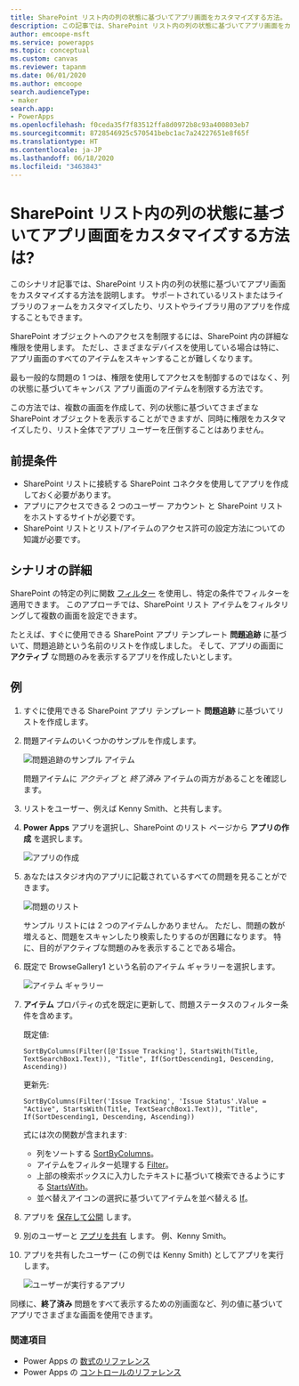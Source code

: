 ```yaml
---
title: SharePoint リスト内の列の状態に基づいてアプリ画面をカスタマイズする方法。  | Microsoft Docs
description: この記事では、SharePoint リスト内の列の状態に基づいてアプリ画面をカスタマイズする方法について説明します。
author: emcoope-msft
ms.service: powerapps
ms.topic: conceptual
ms.custom: canvas
ms.reviewer: tapanm
ms.date: 06/01/2020
ms.author: emcoope
search.audienceType:
- maker
search.app:
- PowerApps
ms.openlocfilehash: f0ceda35f7f83512ffa8d0972b8c93a400803eb7
ms.sourcegitcommit: 8728546925c570541bebc1ac7a24227651e8f65f
ms.translationtype: HT
ms.contentlocale: ja-JP
ms.lasthandoff: 06/18/2020
ms.locfileid: "3463843"
---
```

# <a name="how-to-customize-an-app-screen-based-on-column-status-inside-sharepoint-list"></a>SharePoint リスト内の列の状態に基づいてアプリ画面をカスタマイズする方法は?

このシナリオ記事では、SharePoint リスト内の列の状態に基づいてアプリ画面をカスタマイズする方法を説明します。 サポートされているリストまたはライブラリのフォームをカスタマイズしたり、リストやライブラリ用のアプリを作成することもできます。

SharePoint オブジェクトへのアクセスを制限するには、SharePoint 内の詳細な権限を使用します。 ただし、さまざまなデバイスを使用している場合は特に、アプリ画面のすべてのアイテムをスキャンすることが難しくなります。 

最も一般的な問題の 1 つは、権限を使用してアクセスを制御するのではなく、列の状態に基づいてキャンバス アプリ画面のアイテムを制限する方法です。

この方法では、複数の画面を作成して、列の状態に基づいてさまざまな SharePoint オブジェクトを表示することができますが、同時に権限をカスタマイズしたり、リスト全体でアプリ ユーザーを圧倒することはありません。

## <a name="prerequisites"></a>前提条件

- SharePoint リストに接続する SharePoint コネクタを使用してアプリを作成しておく必要があります。
- アプリにアクセスできる 2 つのユーザー アカウント と SharePoint リストをホストするサイトが必要です。
- SharePoint リストとリスト/アイテムのアクセス許可の設定方法についての知識が必要です。

## <a name="scenario-details"></a>シナリオの詳細

SharePoint の特定の列に関数 [フィルター](../functions/function-filter-lookup.md) を使用し、特定の条件でフィルターを適用できます。 このアプローチでは、SharePoint リスト アイテムをフィルタリングして複数の画面を設定できます。

たとえば、すぐに使用できる SharePoint アプリ テンプレート **問題追跡** に基づいて、問題追跡という名前のリストを作成しました。 そして、アプリの画面に **アクティブ** な問題のみを表示するアプリを作成したいとします。 

## <a name="example"></a>例

1. すぐに使用できる SharePoint アプリ テンプレート **問題追跡** に基づいてリストを作成します。

1. 問題アイテムのいくつかのサンプルを作成します。

    ![問題追跡のサンプル アイテム](./media/scenarios-customize-view-based-on-column-status/issue-tracking-list-items.png "問題追跡のサンプル アイテム")

    問題アイテムに *アクティブ* と *終了済み* アイテムの両方があることを確認します。

1. リストをユーザー、例えば Kenny Smith、と共有します。

1. **Power Apps** アプリを選択し、SharePoint のリスト ページから **アプリの作成** を選択します。

    ![アプリの作成](./media/scenarios-customize-view-based-on-column-status/create-app.png "アプリの作成")

1. あなたはスタジオ内のアプリに記載されているすべての問題を見ることができます。

    ![問題のリスト](./media/scenarios-customize-view-based-on-column-status/app-list-of-issues.png "問題のリスト")

    サンプル リストには 2 つのアイテムしかありません。 ただし、問題の数が増えると、問題をスキャンしたり検索したりするのが困難になります。 特に、目的がアクティブな問題のみを表示することである場合。

1. 既定で BrowseGallery1 という名前のアイテム ギャラリーを選択します。

    ![アイテム ギャラリー](./media/scenarios-customize-view-based-on-column-status/select-browse-gallery.png "アイテム ギャラリー")

1. **アイテム** プロパティの式を既定に更新して、問題ステータスのフィルター条件を含めます。

    既定値:

    ```powerapps-dot
    SortByColumns(Filter([@'Issue Tracking'], StartsWith(Title, TextSearchBox1.Text)), "Title", If(SortDescending1, Descending, Ascending))
    ```

    更新先:

    ```powerapps-dot
    SortByColumns(Filter('Issue Tracking', 'Issue Status'.Value = "Active", StartsWith(Title, TextSearchBox1.Text)), "Title", If(SortDescending1, Descending, Ascending))
    ```

    式には次の関数が含まれます:

    - 列をソートする [SortByColumns](../functions/function-sort.md)。
    - アイテムをフィルター処理する [Filter](../functions/function-filter-lookup.md)。
    - 上部の検索ボックスに入力したテキストに基づいて検索できるようにする [StartsWith](../functions/function-startswith.md)。
    - 並べ替えアイコンの選択に基づいてアイテムを並べ替える [If](../functions/function-if.md)。

1. アプリを [保存して公開](../save-publish-app.md) します。

1. 別のユーザーと [アプリを共有](../share-app.md) します。 例、Kenny Smith。

1. アプリを共有したユーザー (この例では Kenny Smith) としてアプリを実行します。

    ![ユーザーが実行するアプリ](./media/scenarios-customize-view-based-on-column-status/user-runs-app.png "ユーザーが実行するアプリ")

同様に、**終了済み** 問題をすべて表示するための別画面など、列の値に基づいてアプリでさまざまな画面を使用できます。

### <a name="see-also"></a>関連項目

- Power Apps の [数式のリファレンス](../formula-reference.md)
- Power Apps の [コントロールのリファレンス](../reference-properties.md)
